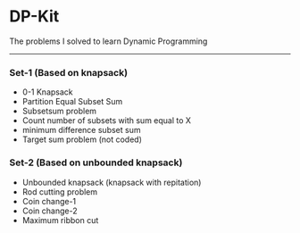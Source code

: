 # DP-Kit

The problems I solved to learn Dynamic Programming

---
### Set-1 (Based on knapsack)

- 0-1 Knapsack
- Partition Equal Subset Sum
- Subsetsum problem
- Count number of subsets with sum equal to X
- minimum difference subset sum
- Target sum problem (not coded)

### Set-2 (Based on unbounded knapsack)

- Unbounded knapsack (knapsack with repitation)
- Rod cutting problem
- Coin change-1
- Coin change-2
- Maximum ribbon cut
